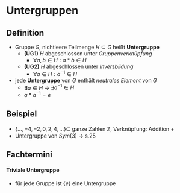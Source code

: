 # Untergruppen
## Definition
- Gruppe $G$, nichtleere Teilmenge $H \subseteq G$ heißt **Untergruppe**
	- **(UG1)** $H$ abgeschlossen unter *Gruppenverknüpfung*
		- $\forall a,b \in H : a*b \in H$
	- **(UG2)** $H$ abgeschlossen unter *Inversbildung* 
		- $\forall a \in H : a^{-1} \in H$
- jede **Untergruppe** von $G$ enthält *neutrales Element* von $G$ 
	- $\exists a \in H$ -> $\exists a^{-1} \in H$
	- $a*a^{-1} = e$

## Beispiel
- $\{. . . ,−4,−2, 0, 2, 4, . . .\} \subseteq$ ganze Zahlen $\mathbb{Z}$, Verknüpfung: Addition $+$
- Untergruppe von $Sym(3)$ -> s.25

##  Fachtermini
#### Triviale Untergruppe
- für jede Gruppe ist $\{e\}$ eine Untergruppe